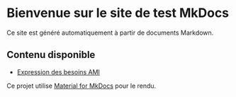 # Bienvenue sur le site de test MkDocs

Ce site est généré automatiquement à partir de documents Markdown.

## Contenu disponible
- [Expression des besoins AMI](expression_besoins_ami.md)

Ce projet utilise [Material for MkDocs](https://squidfunk.github.io/mkdocs-material/) pour le rendu.